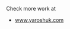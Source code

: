 Check more work at
-    www.yaroshuk.com

<!---
AlexYaroshuk/AlexYaroshuk is a ✨ special ✨ repository because its `README.md` (this file) appears on your GitHub profile.
You can click the Preview link to take a look at your changes.
--->
